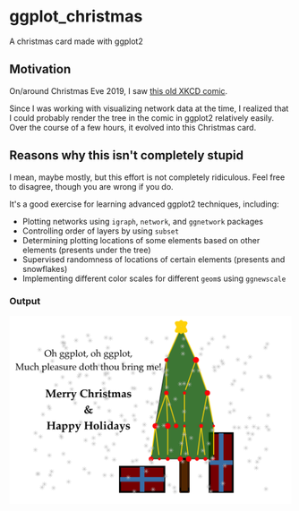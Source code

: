 # ggplot_christmas
A christmas card made with ggplot2

## Motivation
On/around Christmas Eve 2019, I saw <a href="https://xkcd.com/835/" target="_blank">this old XKCD comic</a>.

Since I was working with visualizing network data at the time, I realized that I could probably render the tree in the comic in ggplot2 relatively easily.  Over the course of a few hours, it evolved into this Christmas card.

## Reasons why this isn't completely stupid
I mean, maybe mostly, but this effort is not completely ridiculous.  Feel free to disagree, though you are wrong if you do.

It's a good exercise for learning advanced ggplot2 techniques, including:
   * Plotting networks using `igraph`, `network`, and `ggnetwork` packages
   * Controlling order of layers by using `subset`
   * Determining plotting locations of some elements based on other elements (presents under the tree)
   * Supervised randomness of locations of certain elements (presents and snowflakes)
   * Implementing different color scales for different `geom`s using `ggnewscale`

### Output

![alt text](xmas_tree.png "Christmas Card 2019")

